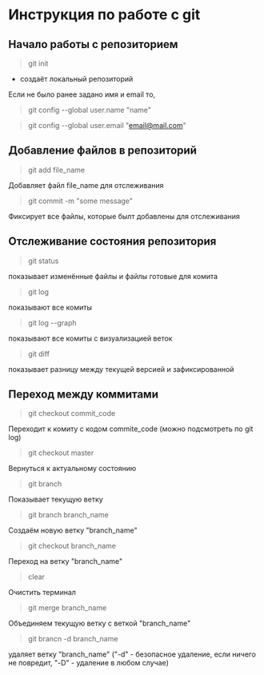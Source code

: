 # Инструкция по работе с git

## Начало работы с репозиторием
> git init 
* создаёт локальный репозиторий

Если не было ранее задано имя и email то,
> git config --global user.name "name"

> git config --global user.email "email@mail.com"

## Добавление файлов в репозиторий
> git add file_name

Добавляет файл file_name для отслеживания
> git commit -m "some message"

Фиксирует все файлы, которые былт добавлены для отслеживания

## Отслеживание состояния репозитория
> git status

показывает изменённые файлы и файлы готовые для комита

> git log

показывают все комиты

>git log --graph

показывают все комиты с визуализацией веток


>git diff

показывает разницу между текущей версией и зафиксированной

## Переход между коммитами

>git checkout commit_code

Переходит к комиту с кодом commite_code (можно подсмотреть по git log)

>git checkout master

Вернуться к актуальному состоянию

> git branch

Показывает текущую ветку

>git branch branch_name

Создаём новую ветку "branch_name"

>git checkout branch_name

Переход на ветку "branch_name"

>clear 

Очистить терминал

>git merge branch_name

Объединяем текущую ветку с веткой "branch_name"

>git brancn -d branch_name

удаляет ветку "branch_name"
("-d" - безопасное удаление, если ничего не повредит, "-D" - удаление в любом случае)